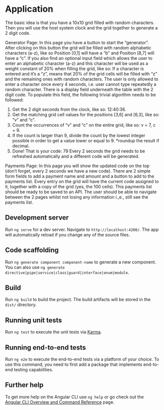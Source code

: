 # Application
The basic idea is that you have a 10x10 grid filled with random characters.
Then you will use the host system clock and the grid together to generate a 2 digit code.

Generator Page:
In this page you have a button to start the “generator”.
After clicking on this button the grid will be filled with random alphabetic characters (a-z), like so Position [0,1] will have a “b” and Position [8,7] will have a “c”.
If you also find an optional input field which allows the user to enter an alphabetic character (a-z) and this character will be used as a weight constant of 20% when filling the grid, like so: If a character is entered and it’s a “z”, means that 20% of the grid cells will be filled with “z” and the remaining ones with random characters.
The user is only allowed to enter a character once every 4 seconds, i.e. user cannot type repeatedly a random character.
There is a display field underneath the table with the 2 digit code.
To populate this field, the following trivial algorithm needs to be followed:
1. Get the 2 digit seconds from the clock, like so: 12:40:36.
2. Get the matching grid cell values for the positions [3,6] and [6,3], like so: “v” and “c”.
3. Count the occurrences of “v” and “c” on the entire grid, like so: v = 7, c = 9.
4. If the count is larger than 9, divide the count by the lowest integer possible in order to get a value lower or equal to 9. *roundup the result if decimal.
5. Done! That is your code: 79
Every 2 seconds the grid needs to be refreshed automatically and a different code will be generated.

Payments Page:
In this page you will show the updated code on the top (don’t forget, every 2 seconds we have a new code).
There are 2 simple form fields to add a payment name and amount and a button to add to the payments list.
Every entry on the grid will have the current code assigned to it, together with a copy of the grid (yes, the 100 cells).
This payments list should be ready to be saved to an API.
The user should be able to navigate between the 2 pages whilst not losing any information i.,e., still see the payments list.

## Development server

Run `ng serve` for a dev server. Navigate to `http://localhost:4200/`. The app will automatically reload if you change any of the source files.

## Code scaffolding

Run `ng generate component component-name` to generate a new component. You can also use `ng generate directive|pipe|service|class|guard|interface|enum|module`.

## Build

Run `ng build` to build the project. The build artifacts will be stored in the `dist/` directory.

## Running unit tests

Run `ng test` to execute the unit tests via [Karma](https://karma-runner.github.io).

## Running end-to-end tests

Run `ng e2e` to execute the end-to-end tests via a platform of your choice. To use this command, you need to first add a package that implements end-to-end testing capabilities.

## Further help

To get more help on the Angular CLI use `ng help` or go check out the [Angular CLI Overview and Command Reference](https://angular.io/cli) page.
